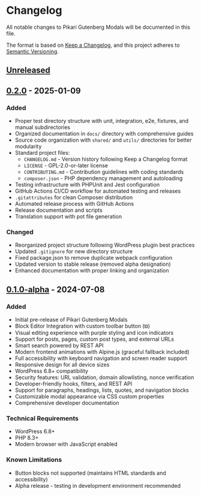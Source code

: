 # Changelog

All notable changes to Pikari Gutenberg Modals will be documented in this file.

The format is based on [Keep a Changelog](https://keepachangelog.com/en/1.0.0/),
and this project adheres to [Semantic Versioning](https://semver.org/spec/v2.0.0.html).

## [Unreleased]

## [0.2.0] - 2025-01-09

### Added
- Proper test directory structure with unit, integration, e2e, fixtures, and manual subdirectories
- Organized documentation in `docs/` directory with comprehensive guides
- Source code organization with `shared/` and `utils/` directories for better modularity
- Standard project files:
  - `CHANGELOG.md` - Version history following Keep a Changelog format
  - `LICENSE` - GPL-2.0-or-later license
  - `CONTRIBUTING.md` - Contribution guidelines with coding standards
  - `composer.json` - PHP dependency management and autoloading
- Testing infrastructure with PHPUnit and Jest configuration
- GitHub Actions CI/CD workflow for automated testing and releases
- `.gitattributes` for clean Composer distribution
- Automated release process with GitHub Actions
- Release documentation and scripts
- Translation support with pot file generation

### Changed
- Reorganized project structure following WordPress plugin best practices
- Updated `.gitignore` for new directory structure
- Fixed package.json to remove duplicate webpack configuration
- Updated version to stable release (removed alpha designation)
- Enhanced documentation with proper linking and organization

## [0.1.0-alpha] - 2024-07-08

### Added
- Initial pre-release of Pikari Gutenberg Modals
- Block Editor Integration with custom toolbar button (⧉)
- Visual editing experience with purple styling and icon indicators
- Support for posts, pages, custom post types, and external URLs
- Smart search powered by REST API
- Modern frontend animations with Alpine.js (graceful fallback included)
- Full accessibility with keyboard navigation and screen reader support
- Responsive design for all device sizes
- WordPress 6.8+ compatibility
- Security features: URL validation, domain allowlisting, nonce verification
- Developer-friendly hooks, filters, and REST API
- Support for paragraphs, headings, lists, quotes, and navigation blocks
- Customizable modal appearance via CSS custom properties
- Comprehensive developer documentation

### Technical Requirements
- WordPress 6.8+
- PHP 8.3+
- Modern browser with JavaScript enabled

### Known Limitations
- Button blocks not supported (maintains HTML standards and accessibility)
- Alpha release - testing in development environment recommended

[Unreleased]: https://github.com/yourusername/pikari-gutenberg-modals/compare/v0.2.0...HEAD
[0.2.0]: https://github.com/yourusername/pikari-gutenberg-modals/compare/v0.1.0-alpha...v0.2.0
[0.1.0-alpha]: https://github.com/yourusername/pikari-gutenberg-modals/releases/tag/v0.1.0-alpha